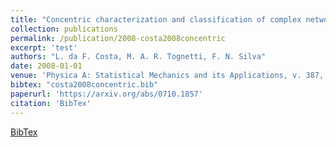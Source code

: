 ```yaml
---
title: "Concentric characterization and classification of complex network nodes: Application to an institutional collaboration network"
collection: publications
permalink: /publication/2008-costa2008concentric
excerpt: 'test'
authors: "L. da F. Costa, M. A. R. Tognetti, F. N. Silva"
date: 2008-01-01
venue: 'Physica A: Statistical Mechanics and its Applications, v. 387, n. 24, p. 6201--6214.'
bibtex: "costa2008concentric.bib"
paperurl: 'https://arxiv.org/abs/0710.1857'
citation: 'BibTex'
---
```

[BibTex](//files/bibtex/costa2008concentric.bib')
